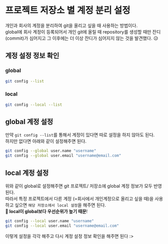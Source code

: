 # 프로젝트 저장소 별 계정 분리 설정

개인과 회사의 계정을 분리하여 git을 올리고 싶을 때 사용하는 방법이다. <br>
global에 회사 계정이 등록되어서 개인 git에 올릴 때 repository를 생성할 때만 잔디(commit)가 심어지고 그 이후에는 더 이상 잔디가 심어지지 않는 것을 발견했다. 😥

## 계정 설정 정보 확인
### global
```bash
git config --list 
```

### local
```bash
git config --local --list 
```

## global 계정 설정
만약 `git config --list`를 통해서 계정이 있다면 따로 설정을 하지 않아도 된다. <br>하지만 없다면 아래와 같이 설정해주면 된다.

```bash
git config --global user.name "username"
git config --global user.email "username@email.com"
```

## local 계정 설정
위와 같이 global로 설정해주면 git 프로젝트/ 저장소에 global 계정 정보가 모두 반영된다. <br>
따라서 특정 프로젝트에서 다른 계정 (=회사에서 개인계정으로 올리고 싶을 때)을 사용하고 싶으면 `해당 저장소에서 local 설정`을 해주면 된다. <br>
**📍 local이 global보다 우선순위가 높기 때문**!

```bash
git config --local user.name "username"
git config --local user.email "username@email.com"
```
이렇게 설정을 각각 해주고 다시 계정 설정 정보 확인을 해주면 된다 :>
